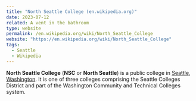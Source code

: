 ```yaml
---
title: "North Seattle College (en.wikipedia.org)"
date: 2023-07-12
related: A vent in the bathroom
type: website
permalink: /en.wikipedia.org/wiki/North_Seattle_College
website: "https://en.wikipedia.org/wiki/North_Seattle_College"
tags:
  - Seattle
  - Wikipedia
---
```

**North Seattle College** (**NSC** or **North Seattle**) is a public college in [Seattle](/en.wikipedia.org/wiki/Seattle), [Washington](/en.wikipedia.org/wiki/Washington_(state)). It is one of three colleges comprising the Seattle Colleges District and part of the Washington Community and Technical Colleges system.